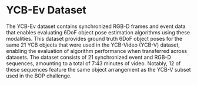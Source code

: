 # YCB-Ev Dataset

The YCB-Ev dataset contains synchronized RGB-D frames and event data that enables evaluating 6DoF object pose estimation algorithms using these modalities.
This dataset provides ground truth 6DoF object poses for the same 21 YCB objects that were used in the YCB-Video (YCB-V) dataset, enabling the evaluation of algorithm performance when transferred across datasets.
The dataset consists of 21 synchronized event and RGB-D sequences, amounting to a total of 7:43 minutes of video. Notably, 12 of these sequences feature the same object arrangement as the YCB-V subset used in the BOP challenge.
